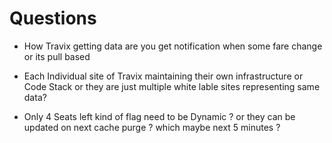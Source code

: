 # Questions

- How Travix getting data are you get notification when some fare change or its pull based

- Each Individual site of Travix maintaining their own infrastructure or Code Stack or they are just multiple white lable sites representing same data? 

- Only 4 Seats left kind of flag need to be Dynamic ? or they can be updated on next cache purge ? which maybe next 5 minutes ?
